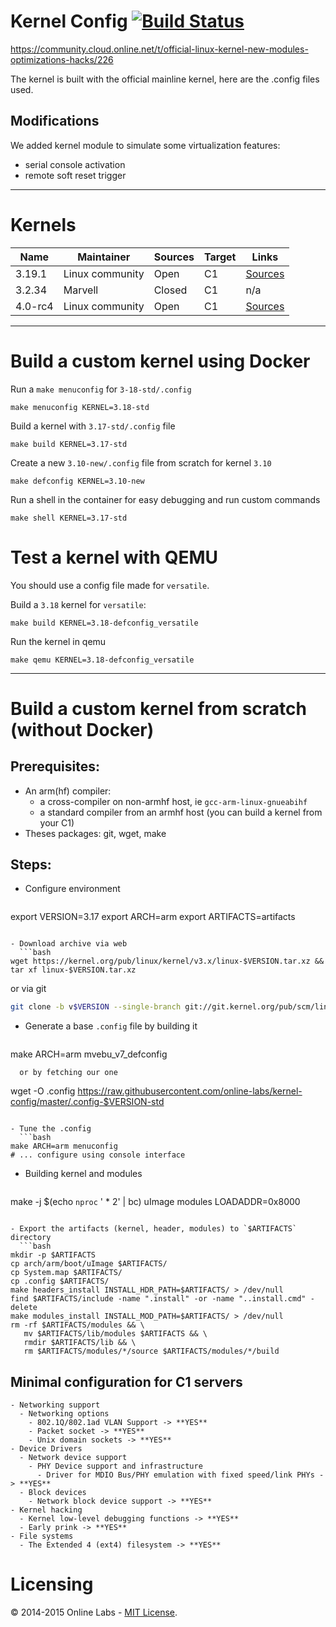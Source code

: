 Kernel Config [![Build Status](https://travis-ci.org/online-labs/kernel-config.svg?branch=master)](https://travis-ci.org/online-labs/kernel-config)
=============

https://community.cloud.online.net/t/official-linux-kernel-new-modules-optimizations-hacks/226

The kernel is built with the official mainline kernel, here are the .config files used.

Modifications
-------------

We added kernel module to simulate some virtualization features:
- serial console activation
- remote soft reset trigger

---

Kernels
=======

Name              | Maintainer      | Sources | Target | Links
------------------|-----------------|---------|--------|-------
3.19.1            | Linux community | Open    | C1     | [Sources](https://git.kernel.org/cgit/linux/kernel/git/stable/linux-stable.git/tree/?id=v3.19.1/)
3.2.34            | Marvell         | Closed  | C1     | n/a
4.0-rc4           | Linux community | Open    | C1     | [Sources](https://git.kernel.org/cgit/linux/kernel/git/torvalds/linux.git/tree/?id=v4.0-rc4)

---

Build a custom kernel using Docker
==================================

Run a `make menuconfig` for `3-18-std/.config`

    make menuconfig KERNEL=3.18-std

Build a kernel with `3.17-std/.config` file

    make build KERNEL=3.17-std

Create a new `3.10-new/.config` file from scratch for kernel `3.10`

    make defconfig KERNEL=3.10-new

Run a shell in the container for easy debugging and run custom commands

    make shell KERNEL=3.17-std

Test a kernel with QEMU
=======================

You should use a config file made for `versatile`.

Build a `3.18` kernel for `versatile`:

    make build KERNEL=3.18-defconfig_versatile

Run the kernel in qemu

    make qemu KERNEL=3.18-defconfig_versatile

---

Build a custom kernel from scratch (without Docker)
===================================================

Prerequisites:
--------------

- An arm(hf) compiler:
  - a cross-compiler on non-armhf host, ie `gcc-arm-linux-gnueabihf`
  - a standard compiler from an armhf host (you can build a kernel from your C1)
- Theses packages: git, wget, make


Steps:
------

- Configure environment
  ```bash
export VERSION=3.17
export ARCH=arm
export ARTIFACTS=artifacts
```

- Download archive via web
  ```bash
wget https://kernel.org/pub/linux/kernel/v3.x/linux-$VERSION.tar.xz && tar xf linux-$VERSION.tar.xz
  ```
  or via git
  ```bash
git clone -b v$VERSION --single-branch git://git.kernel.org/pub/scm/linux/kernel/git/torvalds/linux.git linux-$VERSION
```

- Generate a base `.config` file by building it
  ```
make ARCH=arm mvebu_v7_defconfig
```
  or by fetching our one
  ```
wget -O .config https://raw.githubusercontent.com/online-labs/kernel-config/master/.config-$VERSION-std
```

- Tune the .config
  ```bash
make ARCH=arm menuconfig
# ... configure using console interface
```

- Building kernel and modules
  ```bash
make -j $(echo `nproc` ' * 2' | bc) uImage modules LOADADDR=0x8000
```

- Export the artifacts (kernel, header, modules) to `$ARTIFACTS` directory
  ```bash
mkdir -p $ARTIFACTS
cp arch/arm/boot/uImage $ARTIFACTS/
cp System.map $ARTIFACTS/
cp .config $ARTIFACTS/
make headers_install INSTALL_HDR_PATH=$ARTIFACTS/ > /dev/null
find $ARTIFACTS/include -name ".install" -or -name "..install.cmd" -delete
make modules_install INSTALL_MOD_PATH=$ARTIFACTS/ > /dev/null
rm -rf $ARTIFACTS/modules && \
   mv $ARTIFACTS/lib/modules $ARTIFACTS && \
   rmdir $ARTIFACTS/lib && \
   rm $ARTIFACTS/modules/*/source $ARTIFACTS/modules/*/build
```

Minimal configuration for C1 servers
------------------------------------

```gherkin
- Networking support
  - Networking options
    - 802.1Q/802.1ad VLAN Support -> **YES**
    - Packet socket -> **YES**
    - Unix domain sockets -> **YES**
- Device Drivers
  - Network device support
    - PHY Device support and infrastructure
      - Driver for MDIO Bus/PHY emulation with fixed speed/link PHYs -> **YES**
  - Block devices
    - Network block device support -> **YES**
- Kernel hacking
  - Kernel low-level debugging functions -> **YES**
  - Early prink -> **YES**
- File systems
  - The Extended 4 (ext4) filesystem -> **YES**
```

Licensing
=========

© 2014-2015 Online Labs - [MIT License](https://github.com/online-labs/kernel-config/blob/master/LICENSE).
